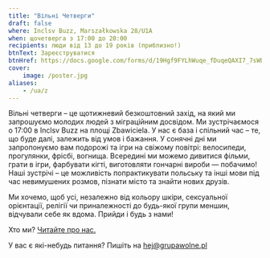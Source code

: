 ```yaml
---
title: "Вільні Четверги"
draft: false
where: Inclsv Buzz, Marszałkowska 28/U1A 
when: щочетверга з 17:00 до 20:00
recipients: люди від 13 до 19 років (приблизно!)
btnText: Зареєструватися
btnHref: https://docs.google.com/forms/d/19Hgf9FYLhWuqe_fDuqeQAXI7_7sWB1C8r82InwtqDfY
cover:
    image: /poster.jpg
aliases:
    - /ua/z
---
```


Вільні четверги – це щотижневий безкоштовний захід, на який ми запрошуємо молодих людей з міграційним досвідом. Ми зустрічаємося о 17:00 в Inclsv Buzz на площі Zbawiciela. У нас є база і спільний час – те, що буде далі, залежить від умов і бажання. У сонячні дні ми запропонуємо вам подорожі та ігри на свіжому повітрі: велосипеди, прогулянки, фрісбі, вогнища. Всередині ми можемо дивитися фільми, грати в ігри, фарбувати кігті, виготовляти гончарні вироби — побачимо! Наші зустрічі – це можливість попрактикувати польську та інші мови під час невимушених розмов, пізнати місто та знайти нових друзів.

Ми хочемо, щоб усі, незалежно від кольору шкіри, сексуальної орієнтації, релігії чи приналежності до будь-якої групи меншин, відчували себе як вдома. Прийди і будь з нами!

Хто ми? [Читайте про нас.](/ua/pro-nas)

У вас є які-небудь питання? Пишіть на hej@grupawolne.pl



